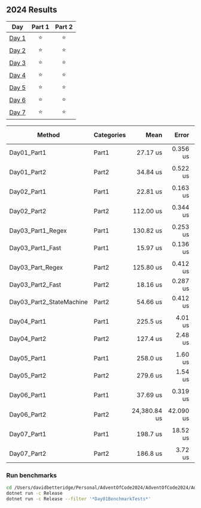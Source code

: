 ## 2024 Results

|                     Day                      | Part 1 | Part 2 |
|:--------------------------------------------:| :---: | :---: |
| [Day 1](https://adventofcode.com/2024/day/1) | ⭐ | ⭐ |
| [Day 2](https://adventofcode.com/2024/day/1) | ⭐ | ⭐ |
| [Day 3](https://adventofcode.com/2024/day/1) | ⭐ | ⭐ |
| [Day 4](https://adventofcode.com/2024/day/1) | ⭐ | ⭐ |
| [Day 5](https://adventofcode.com/2024/day/1) | ⭐ | ⭐ |
| [Day 6](https://adventofcode.com/2024/day/1) | ⭐ | ⭐ |
| [Day 7](https://adventofcode.com/2024/day/1) | ⭐ | ⭐ |

| Method      | Categories | Mean     | Error   | StdDev  | Ratio | Gen0    | Gen1   | Allocated | Alloc Ratio |
|------------ |----------- |---------:|--------:|--------:|------:|--------:|-------:|----------:|------------:|
| Day01_Part1 | Part1      | 27.17 us | 0.356 us | 0.333 us |  1.00 |    0.02 |  3.6621 | 0.1221 |  30.24 KB |        1.00 |
|                       |            |          |          |          |       |         |         |        |           |             |
| Day01_Part2 | Part2      | 34.84 us | 0.522 us | 0.488 us |  1.00 |    0.02 | 6.7749 | 0.7935 |  55.82 KB |        1.00 |
|                       |            |          |          |          |       |         |         |        |           |             |
| Day02_Part1 | Part1      |  22.81 us | 0.163 us | 0.136 us |  1.00 |  2.3193 |      - |  19.06 KB |        1.00 |
|             |            |           |          |          |       |         |        |           |             |
| Day02_Part2 | Part2      | 112.00 us | 0.344 us | 0.305 us |  1.00 | 11.3525 | 0.1221 |  93.13 KB |        1.00 |
|             |            |           |          |          |       |         |        |           |             |
| Day03_Part1_Regex        | Part1      | 130.82 us | 0.253 us | 0.224 us |  1.00 | 61.5234 | 23.9258 | 502.72 KB |        1.00 |
| Day03_Part1_Fast         | Part1      |  15.97 us | 0.136 us | 0.121 us |  0.12 |  2.3499 |       - |  19.37 KB |        0.04 |
|                          |            |           |          |          |       |         |         |           |             |
| Day03_Part_Regex         | Part2      | 125.80 us | 0.412 us | 0.322 us |  1.00 | 58.1055 | 19.2871 | 476.02 KB |        1.00 |
| Day03_Part2_Fast         | Part2      |  18.16 us | 0.287 us | 0.268 us |  0.14 |  2.3499 |       - |  19.37 KB |        0.04 |
| Day03_Part2_StateMachine | Part2      |  54.66 us | 0.412 us | 0.385 us |  0.43 | 11.4136 |  1.8311 |  93.75 KB |        0.20 |
|                          |            |           |          |          |       |         |         |           |             |
| Day04_Part1 | Part1      | 225.5 us | 4.01 us | 3.75 us |  1.00 |    0.02 | 6.5918 | 0.7324 |  55.35 KB |        1.00 |
| Day04_Part2 | Part2      | 127.4 us | 2.48 us | 2.95 us |  0.57 |    0.02 | 6.5918 | 0.9766 |  54.97 KB |        0.99 |
|                          |            |           |          |          |       |         |         |           |             |
| Day05_Part1 | Part1      | 258.0 us | 1.60 us | 1.42 us |  1.00 | 11.2305 | 0.4883 |  94.96 KB |        1.00 |
| Day05_Part2 | Part2      | 279.6 us | 1.54 us | 1.37 us |  1.00 | 10.7422 |      - |  93.59 KB |        1.00 |
|                          |            |           |          |          |       |         |         |           |             |
| Day06_Part1 | Part1      |      37.69 us |     0.319 us |     0.283 us |  1.00 | 6.1035 |  50.06 KB |        1.00 |
|             |            |              |             |             |       |         |         |         |         |           |             |
| Day06_Part2 | Part2      | 24,380.84 us | 42.090 us | 39.371 us |  1.00 | 31.2500 | 261.57 KB |        1.00 |
|             |            |              |             |             |       |         |         |         |         |           |             |
| Day07_Part1 | Part1      | 198.7 us | 18.52 us | 51.32 us | 179.5 us |  1.05 |    0.35 | 74.2188 | 23.4375 |      - | 629.11 KB |        1.00 |
|             |            |          |          |          |          |       |         |         |         |        |           |             |
| Day07_Part2 | Part2      | 186.8 us |  3.72 us |  3.29 us | 186.0 us |  1.00 |    0.02 | 77.6367 | 25.8789 | 1.4648 | 632.32 KB |        1.00 |


### Run benchmarks

``` bash
cd /Users/davidbetteridge/Personal/AdventOfCode2024/AdventOfCode2024/AdventOfCode2024.Solutions
dotnet run -c Release
dotnet run -c Release --filter '*Day01BenchmarkTests*'
```


